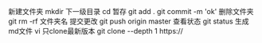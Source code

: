 新建文件夹  mkdir
下一级目录   cd
暂存 git add .
git commit -m 'ok'
删除文件夹 git rm -rf 文件夹名
提交更改 git push origin master
查看状态 git status
生成md文件  vi
只clone最新版本  git clone --depth 1 https://